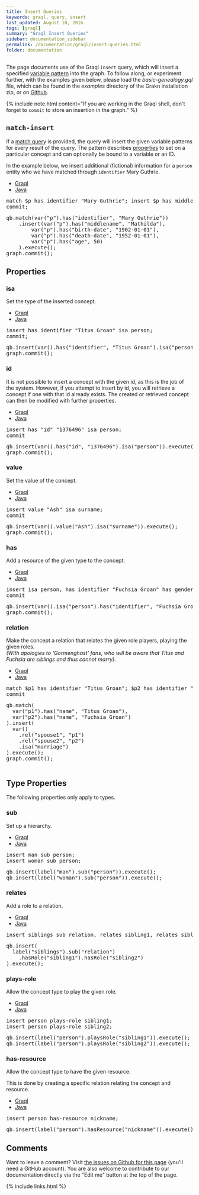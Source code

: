 ```yaml
---
title: Insert Queries
keywords: graql, query, insert
last_updated: August 10, 2016
tags: [graql]
summary: "Graql Insert Queries"
sidebar: documentation_sidebar
permalink: /documentation/graql/insert-queries.html
folder: documentation
---
```


The page documents use of the Graql `insert` query, which will insert a specified [variable pattern](#variable-patterns) into the graph. To follow along, or experiment further, with the examples given below, please load the *basic-genealogy.gql* file, which can be found in the *examples* directory of the Grakn installation zip, or on [Github](https://github.com/graknlabs/grakn/blob/master/grakn-dist/src/examples/basic-genealogy.gql).

{% include note.html content="If you are working in the Graql shell, don't forget to `commit` to store an insertion in the graph." %}


## `match-insert`

If a [match query](match-queries.html) is provided, the query will insert the given variable patterns for every result of the query.
The pattern describes [properties](#properties) to set on a particular concept and can optionally be bound to a variable or an ID.

In the example below, we insert additional (fictional) information for a `person` entity who we have matched through `identifier` Mary Guthrie.

<ul id="profileTabs" class="nav nav-tabs">
    <li class="active"><a href="#shell1" data-toggle="tab">Graql</a></li>
    <li><a href="#java1" data-toggle="tab">Java</a></li>
</ul>

<div class="tab-content">
<div role="tabpanel" class="tab-pane active" id="shell1">
<pre>
match $p has identifier "Mary Guthrie"; insert $p has middlename "Mathilda"; $p has birth-date "1902-01-01"; $p has death-date "1952-01-01"; $p has age 50;
commit;
</pre>
</div>
<div role="tabpanel" class="tab-pane" id="java1">
<pre>
qb.match(var("p").has("identifier", "Mary Guthrie"))
    .insert(var("p").has("middlename", "Mathilda"), 
        var("p").has("birth-date", "1902-01-01"),
        var("p").has("death-date", "1952-01-01"),
        var("p").has("age", 50)
    ).execute();
graph.commit();
</pre>
</div> <!-- tab-pane -->
</div> <!-- tab-content -->


## Properties

### isa

Set the type of the inserted concept.

<ul id="profileTabs" class="nav nav-tabs">
    <li class="active"><a href="#shell2" data-toggle="tab">Graql</a></li>
    <li><a href="#java2" data-toggle="tab">Java</a></li>
</ul>

<div class="tab-content">
<div role="tabpanel" class="tab-pane active" id="shell2">
<pre>
insert has identifier "Titus Groan" isa person;
commit;
</pre>
</div>
<div role="tabpanel" class="tab-pane" id="java2">
<pre>
qb.insert(var().has("identifier", "Titus Groan").isa("person")).execute();
graph.commit();
</pre>
</div> <!-- tab-pane -->
</div> <!-- tab-content -->


### id

It is not possible to insert a concept with the given id, as this is the job of the system. However, if you attempt to insert by id, you will retrieve a concept if one with that id already exists. The created or retrieved concept can then be modified with further properties.

<ul id="profileTabs" class="nav nav-tabs">
    <li class="active"><a href="#shell3" data-toggle="tab">Graql</a></li>
    <li><a href="#java3" data-toggle="tab">Java</a></li>
</ul>

<div class="tab-content">
<div role="tabpanel" class="tab-pane active" id="shell3">
<pre>
insert has "id" "1376496" isa person;
commit
</pre>
</div>
<div role="tabpanel" class="tab-pane" id="java3">
<pre>
qb.insert(var().has("id", "1376496").isa("person")).execute();
graph.commit();
</pre>
</div> <!-- tab-pane -->
</div> <!-- tab-content -->


### value

Set the value of the concept.
<ul id="profileTabs" class="nav nav-tabs">
    <li class="active"><a href="#shell4" data-toggle="tab">Graql</a></li>
    <li><a href="#java4" data-toggle="tab">Java</a></li>
</ul>

<div class="tab-content">
<div role="tabpanel" class="tab-pane active" id="shell4">
<pre>
insert value "Ash" isa surname;
commit
</pre>
</div>
<div role="tabpanel" class="tab-pane" id="java4">
<pre>
qb.insert(var().value("Ash").isa("surname")).execute();
graph.commit();
</pre>
</div> <!-- tab-pane -->
</div> <!-- tab-content -->

### has

Add a resource of the given type to the concept.

<ul id="profileTabs" class="nav nav-tabs">
    <li class="active"><a href="#shell5" data-toggle="tab">Graql</a></li>
    <li><a href="#java5" data-toggle="tab">Java</a></li>
</ul>

<div class="tab-content">
<div role="tabpanel" class="tab-pane active" id="shell5">
<pre>
insert isa person, has identifier "Fuchsia Groan" has gender "female";
commit
</pre>
</div>
<div role="tabpanel" class="tab-pane" id="java5">
<pre>
qb.insert(var().isa("person").has("identifier", "Fuchsia Groan").has("gender", "female")).execute();
graph.commit();
</pre>
</div> <!-- tab-pane -->
</div> <!-- tab-content -->

### relation

Make the concept a relation that relates the given role players, playing the given roles.   
*(With apologies to 'Gormenghast' fans, who will be aware that Titus and Fuchsia are siblings and thus cannot marry).*

<ul id="profileTabs" class="nav nav-tabs">
    <li class="active"><a href="#shell7" data-toggle="tab">Graql</a></li>
    <li><a href="#java7" data-toggle="tab">Java</a></li>
</ul>

<div class="tab-content">
<div role="tabpanel" class="tab-pane active" id="shell7">
<pre>
match $p1 has identifier "Titus Groan"; $p2 has identifier "Fuchsia Groan"; insert (spouse1: $p1, spouse2: $p2) isa marriage;
commit
</pre>
</div>
<div role="tabpanel" class="tab-pane" id="java7">
<pre>
qb.match(
  var("p1").has("name", "Titus Groan"),
  var("p2").has("name", "Fuchsia Groan")
).insert(
  var()
    .rel("spouse1", "p1")
    .rel("spouse2", "p2")
    .isa("marriage")
).execute();
graph.commit();

</pre>
</div> <!-- tab-pane -->
</div> <!-- tab-content -->


## Type Properties

The following properties only apply to types.

### sub

Set up a hierarchy.

<ul id="profileTabs" class="nav nav-tabs">
    <li class="active"><a href="#shell8" data-toggle="tab">Graql</a></li>
    <li><a href="#java8" data-toggle="tab">Java</a></li>
</ul>

<div class="tab-content">
<div role="tabpanel" class="tab-pane active" id="shell8">
<pre>
insert man sub person;
insert woman sub person;
</pre>
</div>
<div role="tabpanel" class="tab-pane" id="java8">
<pre>
qb.insert(label("man").sub("person")).execute();
qb.insert(label("woman").sub("person")).execute();
</pre>
</div> <!-- tab-pane -->
</div> <!-- tab-content -->


### relates
Add a role to a relation.

<ul id="profileTabs" class="nav nav-tabs">
    <li class="active"><a href="#shell9" data-toggle="tab">Graql</a></li>
    <li><a href="#java9" data-toggle="tab">Java</a></li>
</ul>

<div class="tab-content">
<div role="tabpanel" class="tab-pane active" id="shell9">
<pre>
insert siblings sub relation, relates sibling1, relates sibling2;
</pre>
</div>
<div role="tabpanel" class="tab-pane" id="java9">
<pre>
qb.insert(
  label("siblings").sub("relation")
    .hasRole("sibling1").hasRole("sibling2")
).execute();
</pre>
</div> <!-- tab-pane -->
</div> <!-- tab-content -->


### plays-role
Allow the concept type to play the given role.

<ul id="profileTabs" class="nav nav-tabs">
    <li class="active"><a href="#shell10" data-toggle="tab">Graql</a></li>
    <li><a href="#java10" data-toggle="tab">Java</a></li>
</ul>

<div class="tab-content">
<div role="tabpanel" class="tab-pane active" id="shell10">
<pre>
insert person plays-role sibling1;
insert person plays-role sibling2;
</pre>
</div>
<div role="tabpanel" class="tab-pane" id="java10">
<pre>
qb.insert(label("person").playsRole("sibling1")).execute();
qb.insert(label("person").playsRole("sibling2")).execute();
</pre>
</div> <!-- tab-pane -->
</div> <!-- tab-content -->


### has-resource

Allow the concept type to have the given resource.

This is done by creating a specific relation relating the concept and resource.

<ul id="profileTabs" class="nav nav-tabs">
    <li class="active"><a href="#shell11" data-toggle="tab">Graql</a></li>
    <li><a href="#java11" data-toggle="tab">Java</a></li>
</ul>

<div class="tab-content">
<div role="tabpanel" class="tab-pane active" id="shell11">
<pre>
insert person has-resource nickname;
</pre>
</div>

<div role="tabpanel" class="tab-pane" id="java11">
<pre>
qb.insert(label("person").hasResource("nickname")).execute();
</pre>
</div> <!-- tab-pane -->
</div> <!-- tab-content -->

## Comments
Want to leave a comment? Visit <a href="https://github.com/graknlabs/docs/issues/42" target="_blank">the issues on Github for this page</a> (you'll need a GitHub account). You are also welcome to contribute to our documentation directly via the "Edit me" button at the top of the page.


{% include links.html %}
